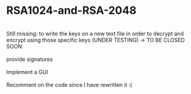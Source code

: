 # RSA1024-and-RSA-2048
<br>Still missing: to write the keys on a new text file in order to decrypt and encrypt using those specific keys (UNDER TESTING) -> TO BE CLOSED SOON</br>
<br>provide signatures </br>
<br> Implement a GUI </br>
<br> Recomment on the code since I have rewritten it :( </br>
